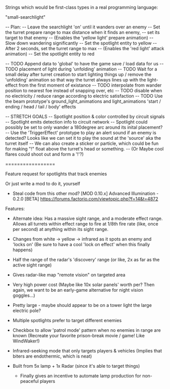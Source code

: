 Strings which would be first-class types in a real programming language:

"small-searchlight"


-- Plan: 
-- Leave the searchlight 'on' until it wanders over an enemy
-- Set the turret prepare range to max distance when it finds an enemy,
-- set its target to that enemy
-- (Enables the 'yellow light' prepare animation)
-- Slow down wandering significantly
-- Set the spotlight entity to yellow
-- After 2 seconds, set the turret range to max
-- (Enables the 'red light' attack animation)
-- Set the spotlight entity to red


-- TODO Append data to 'global' to have the game save / load data for us
-- TODO placement of light during 'unfolding' animation
-- TODO Wait for a small delay after turret creation to start lighting things up / remove the 'unfolding' animation so that way the turret always lines up with the light-effect from the first moment of existance
-- TODO interpolate from wander position to nearest foe instead of snapping over, etc
-- TODO disable when no electricity / reduce range according to electric satisfaction
-- TODO Use the beam prototype's ground_light_animations and light_animations 'start / ending / head / tail / body' effects

-- STRETCH GOALS
-- Spotlight position & color controlled by circuit signals
-- Spotlight emits detection info to circuit network
-- Spotlight could possibly be set to only wander a 180degree arc around its inital placement?
-- Use the 'TriggerEffect' prototype to play an alert sound if an enemy is detected? Looks like we can set it to play the sound at the 'source' aka the turret itself
    -- We can also create a sticker or particle, which could be fun for making "!" float above the turret's head or something.
    -- (Or Maybe cool flares could shoot out and form a '!'?)



=================

Feature request for spotlights that track enemies



Or just write a mod to do it, yourself

- Steal code from this other mod? [MOD 0.10.x] Advanced Illumination - 0.2.0 [BETA]
  https://forums.factorio.com/viewtopic.php?f=14&t=4872


Features:

- Alternate idea: Has a massive sight range, and a moderate effect range.
  Allows all turrets within effect range to fire at 1/8th fire rate (like, once per second) at anything within its sight range.
  
- Changes from white -> yellow -> infrared as it spots an enemy and 'locks on'
  (Be sure to have a cool 'lock on effect' when this finally happens)

- Half the range of the radar's 'discovery' range 
  (or like, 2x as far as the active sight range)
  
- Gives radar-like map "remote vision" on targeted area

- Very high power cost 
  (Maybe like 10x solar panels' worth per? 
   Then again, we want to be an early-game alternative for night vision goggles...)
   
- Pretty large - maybe should appear to be on a tower light the large electric pole?

- Multiple spotlights prefer to target different enemies

- Checkbox to allow 'patrol mode' pattern when no enemies in range are known
  (Recreate your favorite prison-break movie / game! Like WindWaker!)

- Infrared-seeking mode that only targets players & vehicles
  (Implies that biters are endothermic, which is neat)
  
- Built from 5x lamp + 1x Radar (since it's able to target things)
  - Finally gives an incentive to automate lamp production for non-peaceful players

